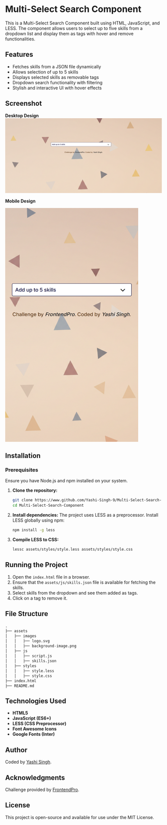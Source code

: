 # Multi-Select Search Component

This is a Multi-Select Search Component built using HTML, JavaScript, and LESS. The component allows users to select up to five skills from a dropdown list and display them as tags with hover and remove functionalities.

## Features
- Fetches skills from a JSON file dynamically
- Allows selection of up to 5 skills
- Displays selected skills as removable tags
- Dropdown search functionality with filtering
- Stylish and interactive UI with hover effects

## Screenshot

**Desktop Design**
![](assets/images/desktop-design.png)

**Mobile Design**

<img src="assets/images/mobile-design.png" height="750" width="auto">

## Installation

### Prerequisites
Ensure you have Node.js and npm installed on your system.

1. **Clone the repository:**
   ```sh
   git clone https://www.github.com/Yashi-Singh-9/Multi-Select-Search-Component.git
   cd Multi-Select-Search-Component
   ```

2. **Install dependencies:**
   The project uses LESS as a preprocessor. Install LESS globally using npm:
   ```sh
   npm install -g less
   ```

3. **Compile LESS to CSS:**
   ```sh
   lessc assets/styles/style.less assets/styles/style.css
   ```

## Running the Project
1. Open the `index.html` file in a browser.
2. Ensure that the `assets/js/skills.json` file is available for fetching the skills.
3. Select skills from the dropdown and see them added as tags.
4. Click on a tag to remove it.

## File Structure
```
.
├── assets
│   ├── images
│   │   ├── logo.svg
│   │   ├── background-image.png
│   ├── js
│   │   ├── script.js
│   │   ├── skills.json
│   ├── styles
│   │   ├── style.less
│   │   ├── style.css
├── index.html
├── README.md
```

## Technologies Used
- **HTML5**
- **JavaScript (ES6+)**
- **LESS (CSS Preprocessor)**
- **Font Awesome Icons**
- **Google Fonts (Inter)**

## Author
Coded by [Yashi Singh](https://www.linkedin.com/in/yashi-singh-b4143a246).

## Acknowledgments
Challenge provided by [FrontendPro](https://www.frontendpro.dev/frontend-coding-challenges).

## License
This project is open-source and available for use under the MIT License.
